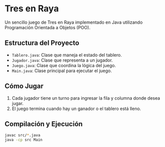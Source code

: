 # Tres en Raya

Un sencillo juego de Tres en Raya implementado en Java utilizando Programación Orientada a Objetos (POO).

## Estructura del Proyecto

- `Tablero.java`: Clase que maneja el estado del tablero.
- `Jugador.java`: Clase que representa a un jugador.
- `Juego.java`: Clase que coordina la lógica del juego.
- `Main.java`: Clase principal para ejecutar el juego.

## Cómo Jugar

1. Cada jugador tiene un turno para ingresar la fila y columna donde desea jugar.
2. El juego termina cuando hay un ganador o el tablero está lleno.

## Compilación y Ejecución

```bash
javac src/*.java
java -cp src Main
